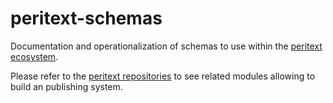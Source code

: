 # peritext-schemas

Documentation and operationalization of schemas to use within the [peritext ecosystem](https://peritext.github.io/).

Please refer to the [peritext repositories](https://github.com/peritext) to see related modules allowing to build an publishing system.